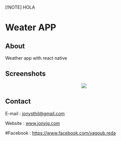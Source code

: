 [!NOTE]
HOLA

# Weater APP


## About 

Weather app with react native

## Screenshots

<p align="center"><img src="https://jonyjg.com/resources/weather_1.png"></p>

## Contact

E-mail : jonysthil@gmail.com

Website : www.jonyjg.com

#Facebook : https://www.facebook.com/yagoub.reda
